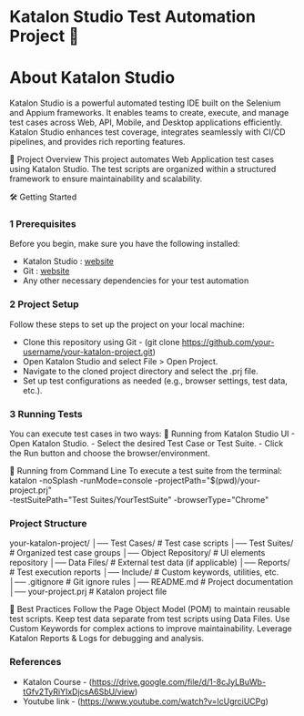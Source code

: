 # Katalon Studio Test Automation Project 🚀

# About Katalon Studio
Katalon Studio is a powerful automated testing IDE built on the Selenium and Appium frameworks. It enables teams to create, execute, and manage test cases across Web, API, Mobile, and Desktop applications efficiently. 
Katalon Studio enhances test coverage, integrates seamlessly with CI/CD pipelines, and provides rich reporting features.

📌 Project Overview
This project automates Web Application test cases using Katalon Studio. The test scripts are organized within a structured framework to ensure maintainability and scalability.

🛠️ Getting Started
### 1️ Prerequisites
Before you begin, make sure you have the following installed:
- Katalon Studio : [website](https://katalon.com/)
- Git : [website](https://git-scm.com/downloads)
- Any other necessary dependencies for your test automation

### 2️ Project Setup
Follow these steps to set up the project on your local machine:
- Clone this repository using Git - (git clone https://github.com/your-username/your-katalon-project.git)
- Open Katalon Studio and select File > Open Project.
- Navigate to the cloned project directory and select the .prj file.
- Set up test configurations as needed (e.g., browser settings, test data, etc.).

 ### 3 Running Tests
 You can execute test cases in two ways:
🔹 Running from Katalon Studio UI
 	- Open Katalon Studio.
	- Select the desired Test Case or Test Suite.
	- Click the Run button and choose the browser/environment.
	
🔹 Running from Command Line
To execute a test suite from the terminal:
katalon -noSplash -runMode=console -projectPath="$(pwd)/your-project.prj" \
-testSuitePath="Test Suites/YourTestSuite" -browserType="Chrome"

### Project Structure
your-katalon-project/
│── Test Cases/           # Test case scripts
│── Test Suites/          # Organized test case groups
│── Object Repository/    # UI elements repository
│── Data Files/           # External test data (if applicable)
│── Reports/              # Test execution reports
│── Include/              # Custom keywords, utilities, etc.
│── .gitignore            # Git ignore rules
│── README.md             # Project documentation
│── your-project.prj      # Katalon project file

📌 Best Practices
Follow the Page Object Model (POM) to maintain reusable test scripts.
Keep test data separate from test scripts using Data Files.
Use Custom Keywords for complex actions to improve maintainability.
Leverage Katalon Reports & Logs for debugging and analysis.

### References
- Katalon Course - (https://drive.google.com/file/d/1-8cJyLBuWb-tGfv2TyRiYIxDjcsA6SbU/view)
- Youtube link - (https://www.youtube.com/watch?v=lcUgrciUCPg)


  
